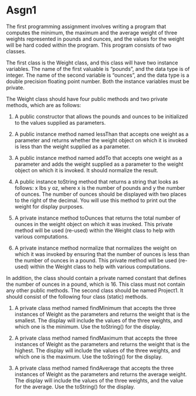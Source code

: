 # Asgn1

The first programming assignment involves writing a program that computes the minimum, the
maximum and the average weight of three weights represented in pounds and ounces, and the
values for the weight will be hard coded within the program. This program consists of two
classes.

The first class is the Weight class, and this class will have two instance variables. The name of
the first valuable is “pounds”, and the data type is of integer. The name of the second variable is
“ounces”, and the data type is a double precision floating point number. Both the instance
variables must be private.

The Weight class should have four public methods and two private methods, which are as
follows:

1. A public constructor that allows the pounds and ounces to be initialized to the values
supplied as parameters.

2. A public instance method named lessThan that accepts one weight as a parameter and
returns whether the weight object on which it is invoked is less than the weight supplied
as a parameter.

3. A public instance method named addTo that accepts one weight as a parameter and adds
the weight supplied as a parameter to the weight object on which it is invoked. It should
normalize the result.

4. A public instance toString method that returns a string that looks as follows: x lbs y oz,
where x is the number of pounds and y the number of ounces. The number of ounces
should be displayed with two places to the right of the decimal. You will use this method
to print out the weight for display purposes.

5. A private instance method toOunces that returns the total number of ounces in the weight
object on which it was invoked. This private method will be used (re-used) within the
Weight class to help with various computations.

6. A private instance method normalize that normalizes the weight on which it was
invoked by ensuring that the number of ounces is less than the number of ounces in a
pound. This private method will be used (re-used) within the Weight class to help with
various computations.

In addition, the class should contain a private named constant that defines the number of ounces
in a pound, which is 16. This class must not contain any other public methods.
The second class should be named Project1. It should consist of the following four class (static)
methods.

1. A private class method named findMinimum that accepts the three instances of Weight as
the parameters and returns the weight that is the smallest. The display will include the
values of the three weights, and which one is the minimum. Use the toString() for the
display.

2. A private class method named findMaximum that accepts the three instances of Weight as
the parameters and returns the weight that is the highest. The display will include the
values of the three weights, and which one is the maximum. Use the toString() for the
display.

3. A private class method named findAverage that accepts the three instances of Weight as
the parameters and returns the average weight. The display will include the values of the
three weights, and the value for the average. Use the toString() for the display.
